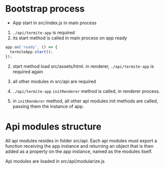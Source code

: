 # Bootstrap process

* App start in src/index.js in main process

1) `./api/termite-app` is required
2) its start method is called  in main process on app ready
```javascript
app.on('ready', () => {
  termiteApp.start();
});
```

2) start method load src/assets/html.
in renderer, `./api/termite-app` is required again

3) all other modules in src/api are required

3) `./api/termite-app` `initRenderer` method is called, in renderer process.

4) in  `initRenderer` method, all other api modules init methods are called, passing them the instance of app.

# Api modules structure

All api modules resides in folder src/api.
Each api modules must export a function receiving the app instance
and returning an object that is then added as a property
on the app instance, named as the modules itself.

Api modules are loaded in src/api/modularize.js

